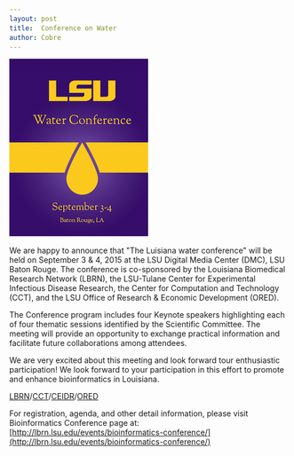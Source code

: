 ```yaml
---
layout: post
title:  Conference on Water
author: Cobre
---
```

<a href="{{ site.baseurl }}events/bioinformatics-conference/"><img src="/files/images/waterconference.png"></a>

We are happy to announce that "The Luisiana water conference" will be held on September 3 & 4, 2015 at the LSU Digital Media Center (DMC), LSU Baton Rouge. The conference is co-sponsored by the Louisiana Biomedical Research Network (LBRN), the LSU-Tulane Center for Experimental Infectious Disease Research, the Center for Computation and Technology (CCT), and the LSU Office of Research & Economic Development (ORED). 
 
The Conference program includes four Keynote speakers highlighting each of four thematic sessions identified by the Scientific Committee. The meeting will provide an opportunity to exchange practical information and facilitate future collaborations among attendees.
  
We are very excited about this meeting and look forward tour enthusiastic participation! We look forward to your participation in this effort to promote and enhance bioinformatics in Louisiana.

[LBRN](http://lbrn.lsu.edu)/[CCT](http://www.cct.lsu.edu)/[CEIDR](http://cobre.ceidr.lsu.edu)/[ORED](https://sites01.lsu.edu/wp/ored/)
 
For registration, agenda, and other detail information, please visit Bioinformatics Conference page at: [http://lbrn.lsu.edu/events/bioinformatics-conference/](http://lbrn.lsu.edu/events/bioinformatics-conference/)